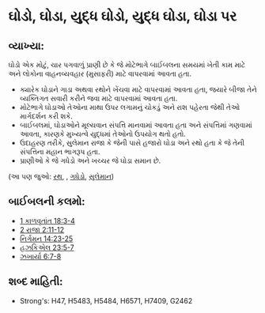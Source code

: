 # ઘોડો, ઘોડા, યુદ્ધ ઘોડો, યુદ્ધ ઘોડા, ઘોડા પર 

## વ્યાખ્યા: 

ઘોડો એક મોટું, ચાર પગવાળું પ્રાણી છે કે જે મોટેભાગે બાઈબલના સમયમાં ખેતી કામ માટે અને લોકોના વાહનવ્યવહાર (મુસાફરી) માટે વાપરવામાં આવતા હતા.

* ક્યારેક ઘોડાને ગાડા અથવા રથોને ખેંચવા માટે વાપરવામાં આવતા હતા, જયારે બીજા તેને વ્યક્તિગત સવારી કરીને જવા માટે વાપરવામાં આવતા હતા.
* મોટેભાગે ઘોડાઓ તેઓના માથા ઉપર લગામનું ચોકડું અને રાશ પહેરતા જેથી તેઓ માર્ગદર્શન કરી શકે.
* બાઈબલમાં, ઘોડાઓને મૂલ્યવાન સંપત્તિ માનવામાં આવતા હતા અને સંપત્તિમાં ગણવામાં આવતા, કારણકે મુખ્યત્વે યુદ્ધમાં તેઓનો ઉપયોગ થતો હતો.
* ઉદાહરણ તરીકે, સુલેમાન રાજા કે જેની પાસે હજારો ઘોડા અને રથો હતા કે જે તેની સંપત્તિના મહાન ભાગરૂપ હતા.
* પ્રાણીઓ કે જે ગધેડો અને ખચ્ચર જે ઘોડા સમાન છે.

(આ પણ જુઓ: [રથ](../other/chariot.md), , [ગધેડો](../other/donkey.md), [સુલેમાન](../names/solomon.md))

## બાઈબલની કલમો: 

* [1 કાળવૃતાંત 18:3-4](rc://gu/tn/help/1ch/18/03)
* [2 રાજા 2:11-12](rc://gu/tn/help/2ki/02/11)
* [નિર્ગમન 14:23-25](rc://gu/tn/help/exo/14/23)
* [હઝકિએલ 23:5-7](rc://gu/tn/help/ezk/23/05)
* [ઝખાર્યા 6:7-8](rc://gu/tn/help/zec/06/07)

## શબ્દ માહિતી: 

* Strong's: H47, H5483, H5484, H6571, H7409, G2462
